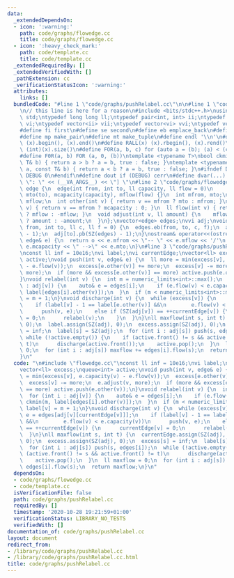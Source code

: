 ```yaml
---
data:
  _extendedDependsOn:
  - icon: ':warning:'
    path: code/graphs/flowedge.cc
    title: code/graphs/flowedge.cc
  - icon: ':heavy_check_mark:'
    path: code/template.cc
    title: code/template.cc
  _extendedRequiredBy: []
  _extendedVerifiedWith: []
  _pathExtension: cc
  _verificationStatusIcon: ':warning:'
  attributes:
    links: []
  bundledCode: "#line 1 \"code/graphs/pushRelabel.cc\"\n\n#line 1 \"code/template.cc\"\
    \n// this line is here for a reason\n#include <bits/stdc++.h>\nusing namespace\
    \ std;\ntypedef long long ll;\ntypedef pair<int, int> ii;\ntypedef vector<int>\
    \ vi;\ntypedef vector<ii> vii;\ntypedef vector<vi> vvi;\ntypedef vector<vii> vvii;\n\
    #define fi first\n#define se second\n#define eb emplace_back\n#define pb push_back\n\
    #define mp make_pair\n#define mt make_tuple\n#define endl '\\n'\n#define ALL(x)\
    \ (x).begin(), (x).end()\n#define RALL(x) (x).rbegin(), (x).rend()\n#define SZ(x)\
    \ (int)(x).size()\n#define FOR(a, b, c) for (auto a = (b); (a) < (c); ++(a))\n\
    #define F0R(a, b) FOR (a, 0, (b))\ntemplate <typename T>\nbool ckmin(T& a, const\
    \ T& b) { return a > b ? a = b, true : false; }\ntemplate <typename T>\nbool ckmax(T&\
    \ a, const T& b) { return a < b ? a = b, true : false; }\n#ifndef DEBUG\n#define\
    \ DEBUG 0\n#endif\n#define dout if (DEBUG) cerr\n#define dvar(...) \" [\" << #__VA_ARGS__\
    \ \": \" << (__VA_ARGS__) << \"] \"\n#line 2 \"code/graphs/flowedge.cc\"\nstruct\
    \ edge {\n  edge(int from, int to, ll capacity, ll flow = 0)\n      : mfrom(from),\
    \ mto(to), mcapacity(capacity), mflow(flow) {}\n  int mfrom, mto;\n  ll mcapacity,\
    \ mflow;\n  int other(int v) { return v == mfrom ? mto : mfrom; }\n  ll capacity(int\
    \ v) { return v == mfrom ? mcapacity : 0; }\n  ll flow(int v) { return v == mfrom\
    \ ? mflow : -mflow; }\n  void adjust(int v, ll amount) {\n    mflow += v == mfrom\
    \ ? amount : -amount;\n  }\n};\nvector<edge> edges;\nvvi adj;\nvoid addEdge(int\
    \ from, int to, ll c, ll f = 0) {\n  edges.eb(from, to, c, f);\n  adj[from].pb(SZ(edges)\
    \ - 1);\n  adj[to].pb(SZ(edges) - 1);\n}\nostream& operator<<(ostream& o, const\
    \ edge& e) {\n  return o << e.mfrom << \"-- \" << e.mflow << '/'\n           <<\
    \ e.mcapacity << \" -->\" << e.mto;\n}\n#line 3 \"code/graphs/pushRelabel.cc\"\
    \nconst ll inf = 10e16;\nvi label;\nvi currentEdge;\nvector<ll> excess;\nqueue<int>\
    \ active;\nvoid push(int v, edge& e) {\n  ll more = min(excess[v], e.capacity(v)\
    \ - e.flow(v));\n  excess[e.other(v)] += more;\n  excess[v] -= more;\n  e.adjust(v,\
    \ more);\n  if (more && excess[e.other(v)] == more) active.push(e.other(v));\n\
    }\nvoid relabel(int v) {\n  int m = numeric_limits<int>::max();\n  for (int i\
    \ : adj[v]) {\n    auto& e = edges[i];\n    if (e.flow(v) < e.capacity(v)) ckmin(m,\
    \ label[edges[i].other(v)]);\n  }\n  if (m < numeric_limits<int>::max()) label[v]\
    \ = m + 1;\n}\nvoid discharge(int v) {\n  while (excess[v]) {\n    auto& e = edges[adj[v][currentEdge[v]]];\n\
    \    if (label[v] - 1 == label[e.other(v)] &&\n        e.flow(v) < e.capacity(v))\n\
    \      push(v, e);\n    else if (SZ(adj[v]) == ++currentEdge[v]) {\n      currentEdge[v]\
    \ = 0;\n      relabel(v);\n    }\n  }\n}\nll maxflow(int s, int t) {\n  currentEdge.assign(SZ(adj),\
    \ 0);\n  label.assign(SZ(adj), 0);\n  excess.assign(SZ(adj), 0);\n  excess[s]\
    \ = inf;\n  label[s] = SZ(adj);\n  for (int i : adj[s]) push(s, edges[i]);\n \
    \ while (!active.empty()) {\n    if (active.front() != s && active.front() !=\
    \ t)\n      discharge(active.front());\n    active.pop();\n  }\n  ll maxflow =\
    \ 0;\n  for (int i : adj[s]) maxflow += edges[i].flow(s);\n  return maxflow;\n\
    }\n"
  code: "\n#include \"flowedge.cc\"\nconst ll inf = 10e16;\nvi label;\nvi currentEdge;\n\
    vector<ll> excess;\nqueue<int> active;\nvoid push(int v, edge& e) {\n  ll more\
    \ = min(excess[v], e.capacity(v) - e.flow(v));\n  excess[e.other(v)] += more;\n\
    \  excess[v] -= more;\n  e.adjust(v, more);\n  if (more && excess[e.other(v)]\
    \ == more) active.push(e.other(v));\n}\nvoid relabel(int v) {\n  int m = numeric_limits<int>::max();\n\
    \  for (int i : adj[v]) {\n    auto& e = edges[i];\n    if (e.flow(v) < e.capacity(v))\
    \ ckmin(m, label[edges[i].other(v)]);\n  }\n  if (m < numeric_limits<int>::max())\
    \ label[v] = m + 1;\n}\nvoid discharge(int v) {\n  while (excess[v]) {\n    auto&\
    \ e = edges[adj[v][currentEdge[v]]];\n    if (label[v] - 1 == label[e.other(v)]\
    \ &&\n        e.flow(v) < e.capacity(v))\n      push(v, e);\n    else if (SZ(adj[v])\
    \ == ++currentEdge[v]) {\n      currentEdge[v] = 0;\n      relabel(v);\n    }\n\
    \  }\n}\nll maxflow(int s, int t) {\n  currentEdge.assign(SZ(adj), 0);\n  label.assign(SZ(adj),\
    \ 0);\n  excess.assign(SZ(adj), 0);\n  excess[s] = inf;\n  label[s] = SZ(adj);\n\
    \  for (int i : adj[s]) push(s, edges[i]);\n  while (!active.empty()) {\n    if\
    \ (active.front() != s && active.front() != t)\n      discharge(active.front());\n\
    \    active.pop();\n  }\n  ll maxflow = 0;\n  for (int i : adj[s]) maxflow +=\
    \ edges[i].flow(s);\n  return maxflow;\n}\n"
  dependsOn:
  - code/graphs/flowedge.cc
  - code/template.cc
  isVerificationFile: false
  path: code/graphs/pushRelabel.cc
  requiredBy: []
  timestamp: '2020-10-28 19:21:59+01:00'
  verificationStatus: LIBRARY_NO_TESTS
  verifiedWith: []
documentation_of: code/graphs/pushRelabel.cc
layout: document
redirect_from:
- /library/code/graphs/pushRelabel.cc
- /library/code/graphs/pushRelabel.cc.html
title: code/graphs/pushRelabel.cc
---
```

